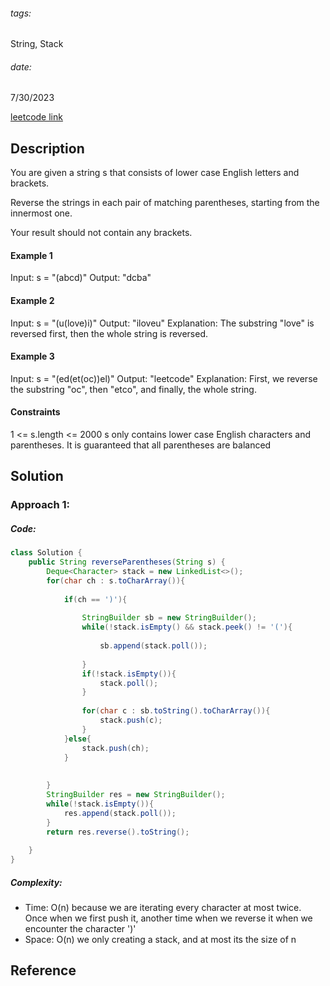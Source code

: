 ###### tags:

String, Stack
 
###### date: 

7/30/2023

[leetcode link](https://leetcode.com/problems/reverse-substrings-between-each-pair-of-parentheses/)

## **Description**

You are given a string s that consists of lower case English letters and brackets.

Reverse the strings in each pair of matching parentheses, starting from the innermost one.

Your result should not contain any brackets.

#### Example 1

Input: s = "(abcd)"
Output: "dcba"

#### Example 2

Input: s = "(u(love)i)"
Output: "iloveu"
Explanation: The substring "love" is reversed first, then the whole string is reversed.


#### Example 3

Input: s = "(ed(et(oc))el)"
Output: "leetcode"
Explanation: First, we reverse the substring "oc", then "etco", and finally, the whole string.

#### Constraints

1 <= s.length <= 2000
s only contains lower case English characters and parentheses.
It is guaranteed that all parentheses are balanced

## **Solution**



### Approach 1: 

##### Code:

```java
class Solution {
    public String reverseParentheses(String s) {
        Deque<Character> stack = new LinkedList<>(); 
        for(char ch : s.toCharArray()){
            
            if(ch == ')'){
                
                StringBuilder sb = new StringBuilder(); 
                while(!stack.isEmpty() && stack.peek() != '('){
                    
                    sb.append(stack.poll());
                    
                }
                if(!stack.isEmpty()){
                    stack.poll();
                }
                
                for(char c : sb.toString().toCharArray()){
                    stack.push(c);
                }    
            }else{
                stack.push(ch);
            }
            
            
        }
        StringBuilder res = new StringBuilder();
        while(!stack.isEmpty()){
            res.append(stack.poll());
        }
        return res.reverse().toString();
        
    }
}
```

##### Complexity:
- Time: O(n) because we are iterating every character at most twice. Once when we first push it, another time when we reverse it when we encounter the character ')'
- Space: O(n) we only creating a stack, and at most its the size of n 

## **Reference**